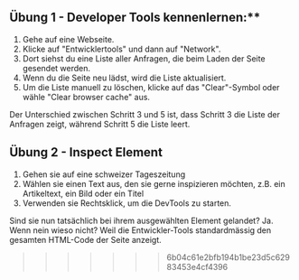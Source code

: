 ## Übung 1 - Developer Tools kennenlernen:**

1. Gehe auf eine Webseite.
2. Klicke auf "Entwicklertools" und dann auf "Network".
3. Dort siehst du eine Liste aller Anfragen, die beim Laden der Seite gesendet werden.
4. Wenn du die Seite neu lädst, wird die Liste aktualisiert.
5. Um die Liste manuell zu löschen, klicke auf das "Clear"-Symbol oder wähle "Clear browser cache" aus.

Der Unterschied zwischen Schritt 3 und 5 ist, dass Schritt 3 die Liste der Anfragen zeigt, während Schritt 5 die Liste leert.

## Übung 2 - Inspect Element

1. Gehen sie auf eine schweizer Tageszeitung
2. Wählen sie einen Text aus, den sie gerne inspizieren möchten, z.B. ein Artikeltext, ein Bild oder ein Titel
3. Verwenden sie Rechtsklick, um die DevTools zu starten.

Sind sie nun tatsächlich bei ihrem ausgewählten Element gelandet? 
Ja.
Wenn nein wieso nicht?
Weil die Entwickler-Tools standardmässig den gesamten HTML-Code der Seite anzeigt.
>>>>>>> 6b04c61e2bfb194b1be23d5c62983453e4cf4396
